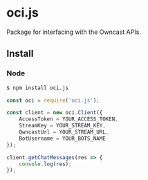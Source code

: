 # oci.js
 Package for interfacing with the Owncast APIs.

## Install

### Node

```bash
$ npm install oci.js
```

```js
const oci = require('oci.js');

const client = new oci.Client({
    AccessToken = YOUR_ACCESS_TOKEN,
    StreamKey = YOUR_STREAM_KEY,
    OwncastUrl = YOUR_STREAM_URL,
    BotUsername = YOUR_BOTS_NAME
});

client.getChatMessages(res => {
    console.log(res);
});

```